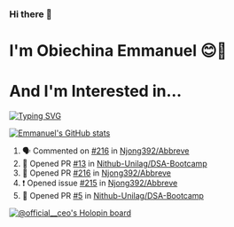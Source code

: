 ### Hi there 👋
# I'm Obiechina Emmanuel 😊🚀
# And I'm Interested in...
[![Typing SVG](https://readme-typing-svg.herokuapp.com?font=Sherif&size=40&pause=900&color=305042&center=true&vCenter=true&width=1000&height=100&lines=DevOps;Technical+Writing;Teaching+kids+tech)](https://git.io/typing-svg)
<!-- 
- 💼 I’m currently working as a Software Developer Intern at NITDA Unilag.
- 🌱 I’m currently learning AWS
- 👯 I’m looking to collaborate on Open source projects
- 📫 How to reach me: Drop a mail to emmanuelobiechina8@gmail.com -->
<!-- - ⚡ Checkout my portfolio: [My_portfolio](https://www.my-portfolio.netlify.app) -->
<!--
**chibuike-19/chibuike-19** is a ✨ _special_ ✨ repository because its `README.md` (this file) appears on your GitHub profile.

Here are some ideas to get you started

- 🔭 I’m currently working on .
- 🌱 I’m currently learning ...
- 👯 I’m looking to collaborate on ..
- 🤔 I’m looking for help with ...
- 💬 Ask me about ...
- 📫 How to reach me: ..
- 😄 Pronouns: ...
- ⚡ Fun fact: 
-->
[![Emmanuel's GitHub stats](https://github-readme-stats.vercel.app/api?username=Chibuike-19&hide=stars&show_icons=true&theme=radical)](https://github.com/anuraghazra/github-readme-stats)
<!--START_SECTION:activity-->
1. 🗣 Commented on [#216](https://github.com/Njong392/Abbreve/issues/216) in [Njong392/Abbreve](https://github.com/Njong392/Abbreve)
2. 💪 Opened PR [#13](https://github.com/Nithub-Unilag/DSA-Bootcamp/pull/13) in [Nithub-Unilag/DSA-Bootcamp](https://github.com/Nithub-Unilag/DSA-Bootcamp)
3. 💪 Opened PR [#216](https://github.com/Njong392/Abbreve/pull/216) in [Njong392/Abbreve](https://github.com/Njong392/Abbreve)
4. ❗️ Opened issue [#215](https://github.com/Njong392/Abbreve/issues/215) in [Njong392/Abbreve](https://github.com/Njong392/Abbreve)
5. 💪 Opened PR [#5](https://github.com/Nithub-Unilag/DSA-Bootcamp/pull/5) in [Nithub-Unilag/DSA-Bootcamp](https://github.com/Nithub-Unilag/DSA-Bootcamp)
<!--END_SECTION:activity-->
<!--[![Top Langs](https://github-readme-stats.vercel.app/api/top-langs/?username=Chibuike-19&layout=compact)](https://github.com/anuraghazra/github-readme-stats)-->
[![@official__ceo's Holopin board](https://holopin.io/api/user/board?user=official__ceo)](https://holopin.io/@official__ceo)




